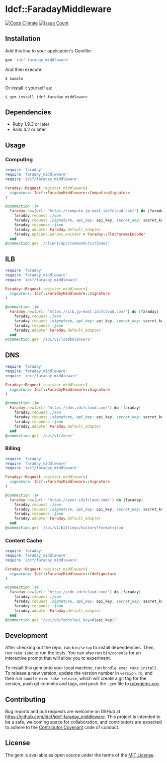 # Idcf::FaradayMiddleware
[![Code Climate](https://codeclimate.com/github/idcf/idcf-faraday_middleware/badges/gpa.svg)](https://codeclimate.com/github/idcf/idcf-faraday_middleware)
[![Issue Count](https://codeclimate.com/github/idcf/idcf-faraday_middleware/badges/issue_count.svg)](https://codeclimate.com/github/idcf/idcf-faraday_middleware)

## Installation

Add this line to your application's Gemfile:

```ruby
gem 'idcf-faraday_middleware'
```

And then execute:

    $ bundle

Or install it yourself as:

    $ gem install idcf-faraday_middleware

## Dependencies
  - Ruby  1.9.3 or later
  - Rails 4.2   or later

## Usage

### Computing

```ruby
require 'faraday'
require 'faraday_middleware'
require 'idcf/faraday_middleware'

Faraday::Request.register_middleware(
  signature: Idcf::FaradayMiddleware::ComputingSignature
)

@connection ||=
  Faraday.new(url: 'https://compute.jp-east.idcfcloud.com/') do |faraday|
    faraday.request :json
    faraday.request :signature, api_key: api_key, secret_key: secret_key
    faraday.response :json
    faraday.adapter Faraday.default_adapter
    faraday.options.params_encoder = Faraday::FlatParamsEncoder
  end
@connection.get '/client/api?command=listZones'
```

## ILB

```ruby
require 'faraday'
require 'faraday_middleware'
require 'idcf/faraday_middleware'

Faraday::Request.register_middleware(
  signature: Idcf::FaradayMiddleware::Signature
)

@connection ||=
  Faraday.new(url: 'https://ilb.jp-east.idcfcloud.com/') do |faraday|
    faraday.request :json
    faraday.request :signature, api_key: api_key, secret_key: secret_key
    faraday.response :json
    faraday.adapter Faraday.default_adapter
  end
@connection.get '/api/v1/loadbalancers'
```

## DNS

```ruby
require 'faraday'
require 'faraday_middleware'
require 'idcf/faraday_middleware'

Faraday::Request.register_middleware(
  signature: Idcf::FaradayMiddleware::Signature
)

@connection ||=
  Faraday.new(url: 'https://dns.idcfcloud.com/') do |faraday|
    faraday.request :json
    faraday.request :signature, api_key: api_key, secret_key: secret_key
    faraday.response :json
    faraday.adapter Faraday.default_adapter
  end
@connection.get '/api/v1/zones'
```

### Billing

```ruby
require 'faraday'
require 'faraday_middleware'
require 'idcf/faraday_middleware'

Faraday::Request.register_middleware(
  signature: Idcf::FaradayMiddleware::Signature
)

@connection ||=
  Faraday.new(url: 'https://your.idcfcloud.com/') do |faraday|
    faraday.request :json
    faraday.request :signature, api_key: api_key, secret_key: secret_key
    faraday.response :json
    faraday.adapter Faraday.default_adapter
  end
@connection.get '/api/v1/billings/history?format=json'
```

### Content Cache

```ruby
require 'faraday'
require 'faraday_middleware'
require 'idcf/faraday_middleware'

Faraday::Request.register_middleware(
  signature: Idcf::FaradayMiddleware::CdnSignature
)

@connection ||=
  Faraday.new(url: 'https://cdn.idcfcloud.com/') do |faraday|
    faraday.request :json
    faraday.request :signature, api_key: api_key, secret_key: secret_key
    faraday.response :json
    faraday.adapter Faraday.default_adapter
  end
@connection.get "/api/v0/fqdns?api_key=#{api_key}"
```

## Development

After checking out the repo, run `bin/setup` to install dependencies. Then, run `rake spec` to run the tests. You can also run `bin/console` for an interactive prompt that will allow you to experiment.

To install this gem onto your local machine, run `bundle exec rake install`. To release a new version, update the version number in `version.rb`, and then run `bundle exec rake release`, which will create a git tag for the version, push git commits and tags, and push the `.gem` file to [rubygems.org](https://rubygems.org).

## Contributing

Bug reports and pull requests are welcome on GitHub at https://github.com/idcf/idcf-faraday_middleware. This project is intended to be a safe, welcoming space for collaboration, and contributors are expected to adhere to the [Contributor Covenant](http://contributor-covenant.org) code of conduct.


## License

The gem is available as open source under the terms of the [MIT License](http://opensource.org/licenses/MIT).
